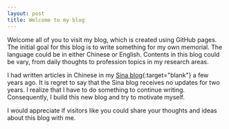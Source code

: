 ```yaml
---
layout: post
title: Welcome to my blog
---
```


Welcome all of you to visit my blog, which is created using GitHub pages. The initial goal for this blog is to write something for my own memorial. The language could be in either Chinese or English. Contents in this blog could be vary, from daily thoughts to profession topics in my research areas.

I had written articles in Chinese in my [Sina blog](http://blog.sina.com.cn/idamai){:target="blank"} a few years ago. It is regret to say that the Sina blog receives no updates for two years. I realize that I have to do something to continue writing. Consequently, I build this new blog and try to motivate myself.

I would appreciate if visitors like you could share your thoughts and ideas about this blog with me.
